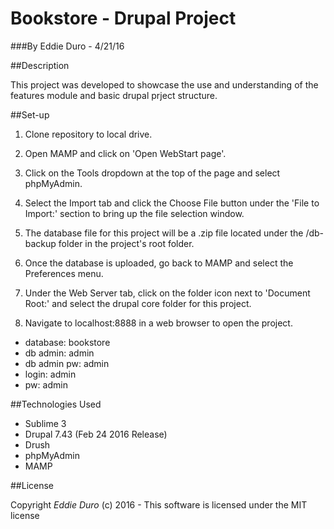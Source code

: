 # Bookstore - Drupal Project
###By Eddie Duro - 4/21/16

##Description

This project was developed to showcase the use and understanding of the features module and basic drupal prject structure.


##Set-up

1) Clone repository to local drive.

2) Open MAMP and click on 'Open WebStart page'.

3) Click on the Tools dropdown at the top of the page and select phpMyAdmin.

4) Select the Import tab and click the Choose File button under the 'File to Import:' section to bring up the file selection window.

5) The database file for this project will be a .zip file located under the /db-backup folder in the project's root folder.

6) Once the database is uploaded, go back to MAMP and select the Preferences menu.

7) Under the Web Server tab, click on the folder icon next to 'Document Root:' and select the drupal core folder for this project.

8) Navigate to localhost:8888 in a web browser to open the project.

* database: bookstore
* db admin: admin
* db admin pw: admin
* login: admin
* pw: admin



##Technologies Used

* Sublime 3
* Drupal 7.43 (Feb 24 2016 Release)
* Drush
* phpMyAdmin
* MAMP


##License

Copyright *Eddie Duro* (c) 2016 - This software is licensed under the MIT license
